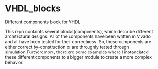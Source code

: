 # VHDL_blocks
Different components block for VHDL

This repo containts several blocks(components), which describe different architectural designs. All of the components have been written in Vivado and all have
been tested for their correctness. So, these components are either correct by-construction or are throughly tested through simulation.Furtheremore, there are some 
examples where I instanciated these different components to a bigger module to create a more complex behavior.
